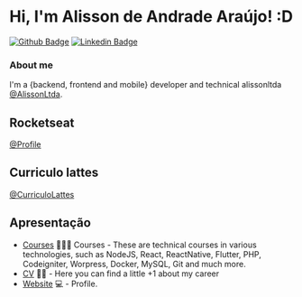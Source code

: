 # Hi, I'm  Alisson de Andrade Araújo! :D

[![Github Badge](https://img.shields.io/badge/-Github-000?style=flat-square&logo=Github&logoColor=white&link=https://github.com/fagnerpsantos)](https://github.com/alissonandrade2020/)
[![Linkedin Badge](https://img.shields.io/badge/-LinkedIn-blue?style=flat-square&logo=Linkedin&logoColor=white&link=https://www.linkedin.com/in/fagnerpsantos/)](https://www.linkedin.com/in/alisson-de-andrade-ara%C3%BAjo-160224190/)

### About me
I'm a {backend, frontend and mobile} developer and technical alissonltda [@AlissonLtda](http://alissondeandradearaujo.000webhostapp.com/).

## Rocketseat 

[@Profile](https://app.rocketseat.com.br/me/alissondeandradearaujo/)

## Curriculo lattes

[@CurriculoLattes](http://lattes.cnpq.br/7594653859194302)

## Apresentação

- [Courses](https://www.treinaweb.com.br/cursos-online?q=fagner+pinheiro) 👨🏼‍🏫 Courses - These are technical courses in various technologies, such as NodeJS, React, ReactNative, Flutter, PHP, Codeigniter, Worpress, Docker, MySQL, Git and much more.
- [CV](https://alissonandradesistema.000webhostapp.com/curriculo/) ✍🏼 - Here you can find a little +1 about my career
- [Website](http://alissondeandradearaujo.000webhostapp.com/) 💻 - Profile.

